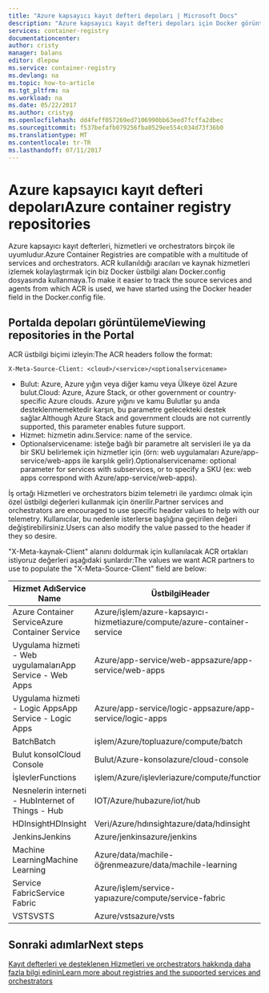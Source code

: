 ```yaml
---
title: "Azure kapsayıcı kayıt defteri depoları | Microsoft Docs"
description: "Azure kapsayıcı kayıt defteri depoları için Docker görüntüleri kullanma"
services: container-registry
documentationcenter: 
author: cristy
manager: balans
editor: dlepow
ms.service: container-registry
ms.devlang: na
ms.topic: how-to-article
ms.tgt_pltfrm: na
ms.workload: na
ms.date: 05/22/2017
ms.author: cristyg
ms.openlocfilehash: dd4feff057269ed7106990bb63eed7fcffa2dbec
ms.sourcegitcommit: f537befafb079256fba0529ee554c034d73f36b0
ms.translationtype: MT
ms.contentlocale: tr-TR
ms.lasthandoff: 07/11/2017
---
```

# <a name="azure-container-registry-repositories"></a><span data-ttu-id="ff5bd-103">Azure kapsayıcı kayıt defteri depoları</span><span class="sxs-lookup"><span data-stu-id="ff5bd-103">Azure container registry repositories</span></span>

<span data-ttu-id="ff5bd-104">Azure kapsayıcı kayıt defterleri, hizmetleri ve orchestrators birçok ile uyumludur.</span><span class="sxs-lookup"><span data-stu-id="ff5bd-104">Azure Container Registries are compatible with a multitude of services and orchestrators.</span></span> <span data-ttu-id="ff5bd-105">ACR kullanıldığı aracıları ve kaynak hizmetleri izlemek kolaylaştırmak için biz Docker üstbilgi alanı Docker.config dosyasında kullanmaya.</span><span class="sxs-lookup"><span data-stu-id="ff5bd-105">To make it easier to track the source services and agents from which ACR is used, we have started using the Docker header field in the Docker.config file.</span></span>



## <a name="viewing-repositories-in-the-portal"></a><span data-ttu-id="ff5bd-106">Portalda depoları görüntüleme</span><span class="sxs-lookup"><span data-stu-id="ff5bd-106">Viewing repositories in the Portal</span></span>

<span data-ttu-id="ff5bd-107">ACR üstbilgi biçimi izleyin:</span><span class="sxs-lookup"><span data-stu-id="ff5bd-107">The ACR headers follow the format:</span></span>
```
X-Meta-Source-Client: <cloud>/<service>/<optionalservicename>
```

* <span data-ttu-id="ff5bd-108">Bulut: Azure, Azure yığın veya diğer kamu veya Ülkeye özel Azure bulut.</span><span class="sxs-lookup"><span data-stu-id="ff5bd-108">Cloud: Azure, Azure Stack, or other government or country-specific Azure clouds.</span></span> <span data-ttu-id="ff5bd-109">Azure yığını ve kamu Bulutlar şu anda desteklenmemektedir karşın, bu parametre gelecekteki destek sağlar.</span><span class="sxs-lookup"><span data-stu-id="ff5bd-109">Although Azure Stack and government clouds are not currently supported, this parameter enables future support.</span></span>
* <span data-ttu-id="ff5bd-110">Hizmet: hizmetin adını.</span><span class="sxs-lookup"><span data-stu-id="ff5bd-110">Service: name of the service.</span></span>
* <span data-ttu-id="ff5bd-111">Optionalservicename: isteğe bağlı bir parametre alt servisleri ile ya da bir SKU belirlemek için hizmetler için (örn: web uygulamaları Azure/app-service/web-apps ile karşılık gelir).</span><span class="sxs-lookup"><span data-stu-id="ff5bd-111">Optionalservicename: optional parameter for services with subservices, or to specify a SKU (ex: web apps correspond with Azure/app-service/web-apps).</span></span>

<span data-ttu-id="ff5bd-112">İş ortağı Hizmetleri ve orchestrators bizim telemetri ile yardımcı olmak için özel üstbilgi değerleri kullanmak için önerilir.</span><span class="sxs-lookup"><span data-stu-id="ff5bd-112">Partner services and orchestrators are encouraged to use specific header values to help with our telemetry.</span></span> <span data-ttu-id="ff5bd-113">Kullanıcılar, bu nedenle isterlerse başlığına geçirilen değeri değiştirebilirsiniz.</span><span class="sxs-lookup"><span data-stu-id="ff5bd-113">Users can also modify the value passed to the header if they so desire.</span></span>

<span data-ttu-id="ff5bd-114">"X-Meta-kaynak-Client" alanını doldurmak için kullanılacak ACR ortakları istiyoruz değerleri aşağıdaki şunlardır:</span><span class="sxs-lookup"><span data-stu-id="ff5bd-114">The values we want ACR partners to use to populate the "X-Meta-Source-Client" field are below:</span></span>

| <span data-ttu-id="ff5bd-115">Hizmet Adı</span><span class="sxs-lookup"><span data-stu-id="ff5bd-115">Service Name</span></span>              | <span data-ttu-id="ff5bd-116">Üstbilgi</span><span class="sxs-lookup"><span data-stu-id="ff5bd-116">Header</span></span>                                |
| ------------------------- | ------------------------------------- |
| <span data-ttu-id="ff5bd-117">Azure Container Service</span><span class="sxs-lookup"><span data-stu-id="ff5bd-117">Azure Container Service</span></span>   | <span data-ttu-id="ff5bd-118">Azure/işlem/azure-kapsayıcı-hizmeti</span><span class="sxs-lookup"><span data-stu-id="ff5bd-118">azure/compute/azure-container-service</span></span> |
| <span data-ttu-id="ff5bd-119">Uygulama hizmeti - Web uygulamaları</span><span class="sxs-lookup"><span data-stu-id="ff5bd-119">App Service - Web Apps</span></span>    | <span data-ttu-id="ff5bd-120">Azure/app-service/web-apps</span><span class="sxs-lookup"><span data-stu-id="ff5bd-120">azure/app-service/web-apps</span></span>            |
| <span data-ttu-id="ff5bd-121">Uygulama hizmeti - Logic Apps</span><span class="sxs-lookup"><span data-stu-id="ff5bd-121">App Service - Logic Apps</span></span>  | <span data-ttu-id="ff5bd-122">Azure/app-service/logic-apps</span><span class="sxs-lookup"><span data-stu-id="ff5bd-122">azure/app-service/logic-apps</span></span>          |
| <span data-ttu-id="ff5bd-123">Batch</span><span class="sxs-lookup"><span data-stu-id="ff5bd-123">Batch</span></span>                     | <span data-ttu-id="ff5bd-124">işlem/Azure/toplu</span><span class="sxs-lookup"><span data-stu-id="ff5bd-124">azure/compute/batch</span></span>                   |
| <span data-ttu-id="ff5bd-125">Bulut konsol</span><span class="sxs-lookup"><span data-stu-id="ff5bd-125">Cloud Console</span></span>             | <span data-ttu-id="ff5bd-126">Bulut/Azure-konsol</span><span class="sxs-lookup"><span data-stu-id="ff5bd-126">azure/cloud-console</span></span>                   |
| <span data-ttu-id="ff5bd-127">İşlevler</span><span class="sxs-lookup"><span data-stu-id="ff5bd-127">Functions</span></span>                 | <span data-ttu-id="ff5bd-128">işlem/Azure/işlevleri</span><span class="sxs-lookup"><span data-stu-id="ff5bd-128">azure/compute/functions</span></span>               |
| <span data-ttu-id="ff5bd-129">Nesnelerin interneti - Hub</span><span class="sxs-lookup"><span data-stu-id="ff5bd-129">Internet of Things - Hub</span></span>  | <span data-ttu-id="ff5bd-130">IOT/Azure/hub</span><span class="sxs-lookup"><span data-stu-id="ff5bd-130">azure/iot/hub</span></span>                         |
| <span data-ttu-id="ff5bd-131">HDInsight</span><span class="sxs-lookup"><span data-stu-id="ff5bd-131">HDInsight</span></span>                 | <span data-ttu-id="ff5bd-132">Veri/Azure/hdınsight</span><span class="sxs-lookup"><span data-stu-id="ff5bd-132">azure/data/hdinsight</span></span>                  |
| <span data-ttu-id="ff5bd-133">Jenkins</span><span class="sxs-lookup"><span data-stu-id="ff5bd-133">Jenkins</span></span>                   | <span data-ttu-id="ff5bd-134">Azure/jenkins</span><span class="sxs-lookup"><span data-stu-id="ff5bd-134">azure/jenkins</span></span>                         |
| <span data-ttu-id="ff5bd-135">Machine Learning</span><span class="sxs-lookup"><span data-stu-id="ff5bd-135">Machine Learning</span></span>          | <span data-ttu-id="ff5bd-136">Azure/data/machile-öğrenme</span><span class="sxs-lookup"><span data-stu-id="ff5bd-136">azure/data/machile-learning</span></span>           |
| <span data-ttu-id="ff5bd-137">Service Fabric</span><span class="sxs-lookup"><span data-stu-id="ff5bd-137">Service Fabric</span></span>            | <span data-ttu-id="ff5bd-138">Azure/işlem/service-yapı</span><span class="sxs-lookup"><span data-stu-id="ff5bd-138">azure/compute/service-fabric</span></span>          |
| <span data-ttu-id="ff5bd-139">VSTS</span><span class="sxs-lookup"><span data-stu-id="ff5bd-139">VSTS</span></span>                      | <span data-ttu-id="ff5bd-140">Azure/vsts</span><span class="sxs-lookup"><span data-stu-id="ff5bd-140">azure/vsts</span></span>                            |


## <a name="next-steps"></a><span data-ttu-id="ff5bd-141">Sonraki adımlar</span><span class="sxs-lookup"><span data-stu-id="ff5bd-141">Next steps</span></span>
[<span data-ttu-id="ff5bd-142">Kayıt defterleri ve desteklenen Hizmetleri ve orchestrators hakkında daha fazla bilgi edinin</span><span class="sxs-lookup"><span data-stu-id="ff5bd-142">Learn more about registries and the supported services and orchestrators</span></span>](container-registry-intro.md)
